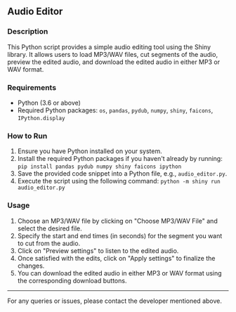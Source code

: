 ## Audio Editor

### Description
This Python script provides a simple audio editing tool using the Shiny library. It allows users to load MP3/WAV files, cut segments of the audio, preview the edited audio, and download the edited audio in either MP3 or WAV format.

### Requirements
- Python (3.6 or above)
- Required Python packages: `os`, `pandas`, `pydub`, `numpy`, `shiny`, `faicons`, `IPython.display`

### How to Run
1. Ensure you have Python installed on your system.
2. Install the required Python packages if you haven't already by running:
```pip install pandas pydub numpy shiny faicons ipython```
3. Save the provided code snippet into a Python file, e.g., `audio_editor.py`.
4. Execute the script using the following command:
```python -m shiny run audio_editor.py```

### Usage
1. Choose an MP3/WAV file by clicking on "Choose MP3/WAV File" and select the desired file.
2. Specify the start and end times (in seconds) for the segment you want to cut from the audio.
3. Click on "Preview settings" to listen to the edited audio.
4. Once satisfied with the edits, click on "Apply settings" to finalize the changes.
5. You can download the edited audio in either MP3 or WAV format using the corresponding download buttons.

---
For any queries or issues, please contact the developer mentioned above.
